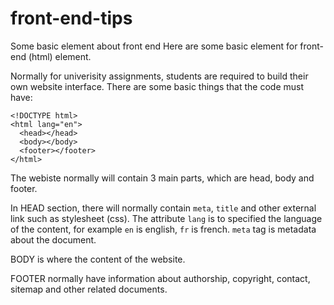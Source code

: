 # front-end-tips
Some basic element about front end
Here are some basic element for front-end (html) element. 

Normally for univerisity assignments, students are required to build their own website interface. There are some basic things that the code must have: 

```
<!DOCTYPE html>
<html lang="en">
  <head></head>
  <body></body>
  <footer></footer>
</html>
```

The webiste normally will contain 3 main parts, which are head, body and footer. 

In HEAD section, there will normally contain `meta`, `title` and other external link such as stylesheet (css). The attribute `lang` is to specified the language of the content, for example `en` is english, `fr` is french. `meta` tag is metadata about the document. 

BODY is where the content of the website. 

FOOTER normally have information about authorship, copyright, contact, sitemap and other related documents. 
